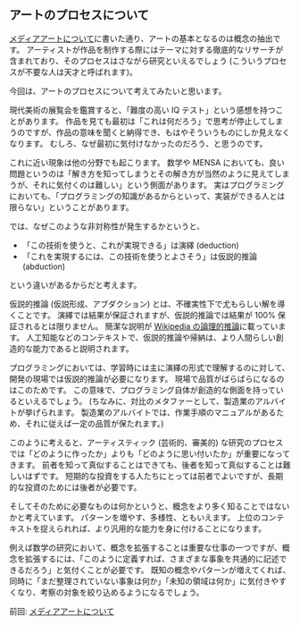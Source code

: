 ## アートのプロセスについて

[メディアアートについて](Media-Art.md)に書いた通り、アートの基本となるのは概念の抽出です。
アーティストが作品を制作する際にはテーマに対する徹底的なリサーチが含まれており、そのプロセスはさながら研究といえるでしょう (こういうプロセスが不要な人は天才と呼ばれます)。

今回は、アートのプロセスについて考えてみたいと思います。

現代美術の展覧会を鑑賞すると、「難度の高い IQ テスト」という感想を持つことがあります。
作品を見ても最初は「これは何だろう」で思考が停止してしまうのですが、作品の意味を聞くと納得でき、もはやそういうものにしか見えなくなります。
むしろ、なぜ最初に気付けなかったのだろう、と思うのです。

これに近い現象は他の分野でも起こります。
数学や MENSA においても、良い問題というのは「解き方を知ってしまうとその解き方が当然のように見えてしまうが、それに気付くのは難しい」という側面があります。
実はプログラミングにおいても、「プログラミングの知識があるからといって、実装ができる人とは限らない」ということがあります。

では、なぜこのような非対称性が発生するかというと、

- 「この技術を使うと、これが実現できる」は演繹 (deduction)
- 「これを実現するには、この技術を使うとよさそう」は仮説的推論 (abduction)

という違いがあるからだと考えます。

仮説的推論 (仮説形成、アブダクション) とは、不確実性下で尤もらしい解を導くことです。
演繹では結果が保証されますが、仮説的推論では結果が 100% 保証されるとは限りません。
簡潔な説明が [Wikipedia の論理的推論](https://t.co/AefUKzM2d8)に載っています。
人工知能などのコンテキストで、仮説的推論や帰納は、より人間らしい創造的な能力であると説明されます。

プログラミングにおいては、学習時には主に演繹の形式で理解するのに対して、開発の現場では仮説的推論が必要になります。
現場で品質がばらばらになるのはこのためです。
この意味で、プログラミング自体が創造的な側面を持っているといえるでしょう。
(ちなみに、対比のメタファーとして、製造業のアルバイトが挙げられます。
製造業のアルバイトでは、作業手順のマニュアルがあるため、それに従えば一定の品質が保たれます。)

このように考えると、アーティスティック (芸術的、審美的) な研究のプロセスでは「どのように作ったか」よりも「どのように思い付いたか」が重要になってきます。
前者を知って真似することはできても、後者を知って真似することは難しいはずです。
短期的な投資をする人たちにとっては前者でよいですが、長期的な投資のためには後者が必要です。

そしてそのために必要なものは何かというと、概念をより多く知ることではないかと考えています。
パターンを増やす、多様性、ともいえます。
上位のコンテキストを捉えられれば、より汎用的な能力を身に付けることになります。

例えば数学の研究において、概念を拡張することは重要な仕事の一つですが、概念を拡張するには、「このように定義すれば、さまざまな事象を共通的に記述できるだろう」と気付くことが必要です。
既知の概念やパターンが増えてくれば、同時に「まだ整理されていない事象は何か」「未知の領域は何か」に気付きやすくなり、考察の対象を絞り込めるようになるでしょう。

前回: [メディアアートについて](Media-Art.md)
